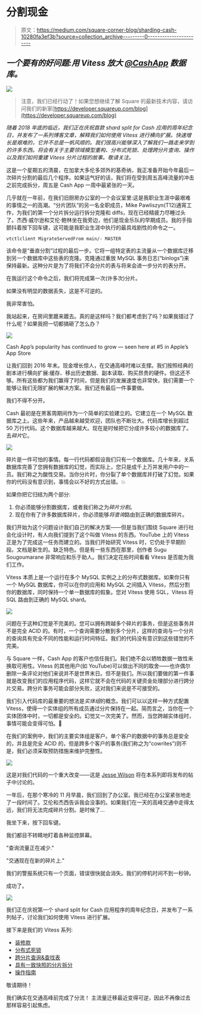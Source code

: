 # 分割现金

> 原文：<https://medium.com/square-corner-blog/sharding-cash-10280fa3ef3b?source=collection_archive---------0----------------------->

## *一个要有的好问题:用 Vitess 放大* [*@CashApp*](http://twitter.com/CashApp) *数据库。*

![](img/b91f88e5d28326db83708450904d9b42.png)

> 注意，我们已经行动了！如果您想继续了解 Square 的最新技术内容，请访问我们的新家[https://developer.squareup.com/blog](https://developer.squareup.com/blog)

*随着 2018 年底的临近，我们正在庆祝首款 shard split for Cash 应用的周年纪念日，并发布了一系列博客文章，解释我们如何使用 Vitess 进行横向扩展。快速增长是艰难的，它并不总是一帆风顺的。我们很高兴能够深入了解我们一路走来学到的许多东西。将会有关于主要领域模型重构、分布式死锁、处理跨分片查询、操作以及我们如何重建 Vitess 分片过程的故事。敬请关注。*

这是一个星期五的清晨，在加拿大多伦多郊外的基奇纳，我正准备开始今年最后一次碎片分割的最后几个程序。如果运气好的话，我们将在受到周五高峰流量的冲击之前完成拆分，周五是 Cash App 一周中最紧张的一天。

几乎就在一年前，在我们旧厨房办公室的一个会议室里:这是我职业生涯中最艰难的事情之一的高潮。“分片团队”的另一名全职成员，Mike Pawliszyn(T12)通宵工作，为我们的第一个分片拆分运行拆分克隆和 diffs，现在已经精疲力尽睡过头了。杰西·威尔逊和艾伦·鲍林坐在我旁边，他们是现金乐队的早期成员。我的手指颤抖着按下回车键，这可能是我职业生涯中执行的最具戏剧性的命令之一。

```
vtctlclient MigrateServedFrom main/- MASTER
```

该命令是“垂直分割”过程的最后一步。它将一组特定表的主流量从一个数据库迁移到另一个数据库中这些表的克隆。克隆通过重放 MySQL 事务日志(“binlogs”)来保持最新。这种分片是为了将我们不会分片的表与将来会进一步分片的表分开。

在我运行这个命令之后，我们将完成第一次(许多次)分片。

如果没有明显的数据丢失，这是不可逆的。

我非常害怕。

我站起来，在房间里踱来踱去。真的是这样吗？我们都考虑到了吗？如果我错过了什么呢？如果我把一切都搞砸了怎么办？

![](img/c50136296d66ae0f3dab835091e2a6ba.png)

Cash App’s popularity has continued to grow — seen here at #5 in Apple’s App Store

让我们回到 2016 年末。现金增长惊人，在交通高峰时难以支撑。我们按照经典的剧本进行横向扩展:缓存、移出历史数据、副本读取、购买昂贵的硬件。但这还不够。所有这些都为我们赢得了时间，但是我们的发展速度也非常快，我们需要一个能够让我们无限扩展的解决方案。我们还有最后一件事要做。

我们不得不分开。

Cash 最初是在黑客周期间作为一个简单的实验建立的。它建立在一个 MySQL 数据库之上。这些年来，产品越来越受欢迎，团队也不断壮大。代码库增长到超过 50 万行代码。这个数据库越来越大。现在是时候把它分成许多较小的数据库了。去*碎片*它。

![](img/e23b88445a90e4f791365dd4c778ed57.png)

碎片是一件可怕的事情。每一行代码都假设我们只有一个数据库。几十年来，关系数据库完善了您拥有数据库的幻觉，而实际上，您只是成千上万并发用户中的一员。我们称之为酸性交易。当你分片时，你分裂了单个数据库并打破了幻觉。如果你的代码没有意识到，事情会以不好的方式出错。💥

如果你把它归结为两个部分:

1.  你必须能够分割数据库，或者我们称之为*碎片分割*。
2.  现在你有了许多数据库碎片，你必须能够*将查询*路由到正确的数据库碎片。

我们开始为这个问题设计我们自己的解决方案——但是当我们围绕 Square 进行社会化设计时，有人向我们提到了这个叫做 Vitess 的东西。YouTube 上的 Vitess 正是为了完成这一任务而建立的。当我们开始研究 Vitess 时，它仍处于早期阶段。文档是新生的。缺乏特色。但是有一些东西在那里，创作者 Sugu Sougoumarane 非常响应和乐于助人。我们决定花些时间看看 Vitess 是否能为我们工作。

Vitess 本质上是一个运行在多个 MySQL 实例之上的分布式数据库。如果你只有一个 MySQL 数据库，你可以在你的应用和 MySQL 之间插入 Vitess，然后分割你的数据库，同时保持一个单一数据库的假象。您对 Vitess 使用 SQL，Vitess 将 SQL 路由到正确的 MySQL shard。

![](img/c7734186b4c219f42be7f7594e6e0a17.png)

问题在于这种幻觉是不完美的。您可以拥有跨越多个碎片的事务，但是这些事务并不是完全 ACID 的。有时，一个查询需要分散到多个分片，这样的查询与一个分片的查询具有完全不同的性能和运行时间特征。我们的代码没有意识到这些错觉的不完美。

与 Square 一样，Cash App 的客户也信任我们。我们绝不会以牺牲数据一致性来换取可用性。Vitess 的其他用户(如 YouTube)可以做出不同的取舍——也许偶尔删除一条评论对他们来说并不是世界末日。但不是我们。所以我们要做的第一件事就是改变我们的应用程序代码，这样它就不会在代码的关键资金处理部分进行跨分片交易。跨分片事务可能会部分失败，这对我们来说是不可接受的。

我们引入代码库的最重要的想法是*实体组*的概念。我们可以以这样一种方式配置 Vitess，使得一个实体组的所有成员通过分片保持在一起。简而言之，当你在一个实体团体中时，一切都是安全的。幻觉又一次完美了。然而，当您跨越实体组时，事情可能会变得可怕。👻

在我们的案例中，我们的主要实体组是客户。单个客户的数据中的事务总是安全的，并且是完全 ACID 的，但是跨多个客户的事务(我们称之为“cowrites”)则不是，我们必须采取预防措施来维护完整性。

![](img/5ef80997301d7b4b11844cfc22f43e86.png)

这是对我们代码的一个重大改变——这是 [Jesse Wilson](https://twitter.com/jessewilson) 将在本系列即将发布的帖子中讨论的。

一年后，在那个寒冷的 11 月早晨，我们回到了办公室。我已经在办公室紧张地走了一段时间了。艾伦和杰西告诉我会没事的。如果我们在一天的高峰交通中走得太远，我们将无法完成碎片分割。是时候了…

我坐下来，按下回车键。

我们都目不转睛地盯着各种监控屏幕。

"查询流量正在减少."

"交通现在在新的碎片上."

我们的警报系统只有一个页面，错误很快就会消失。我们的停机时间不到一秒钟。

成功了。

![](img/792e420afcb6fd638033b33ba7bfdda5.png)

我们正在庆祝第一个 shard split for Cash 应用程序的周年纪念日，并发布了一系列帖子，讨论我们如何使用 Vitess 进行扩展。

接下来是我们的 Vitess 系列:

*   [装修款](/square-corner-blog/remodeling-cash-app-payments-539e1f6c4276)
*   [分布式死锁](/square-corner-blog/abstracting-sharding-with-vitess-and-distributed-deadlocks-3128d7c8ffd1)
*   [跨分片查询&查找表](/square-corner-blog/cross-shard-queries-lookup-tables-9d5d0ed847c1)
*   [具有一致快照的分片拆分](/square-corner-blog/shard-splits-with-consistent-snapshots-adcf622842dd)
*   [操作指南](/square-corner-blog/operating-vitess-d90eb01e5b4d)

敬请期待！

我们确实在交通高峰前完成了分流！
主流量迁移最近变得可逆，因此不再像过去那样容易引起焦虑。